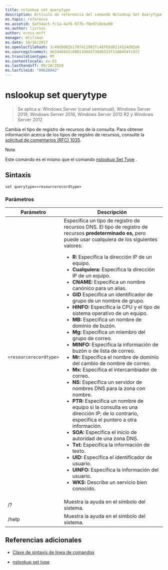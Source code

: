 ```yaml
---
title: nslookup set querytype
description: Artículo de referencia del comando Nslookup Set QueryType, que cambia el tipo de registro de recursos de la consulta.
ms.topic: reference
ms.assetid: 5af54ac5-fc1a-4af6-977b-f8e97c8eba90
ms.author: lizross
author: eross-msft
manager: mtillman
ms.date: 10/16/2017
ms.openlocfilehash: 3c40d9002b170f411992fc48f65d0114524d92e6
ms.sourcegitcommit: db2d46842c68813d043738d6523f13d8454fc972
ms.translationtype: MT
ms.contentlocale: es-ES
ms.lasthandoff: 09/10/2020
ms.locfileid: "89628042"
---
```

# <a name="nslookup-set-querytype"></a>nslookup set querytype

> Se aplica a: Windows Server (canal semianual), Windows Server 2019, Windows Server 2016, Windows Server 2012 R2 y Windows Server 2012

Cambia el tipo de registro de recursos de la consulta. Para obtener información acerca de los tipos de registro de recursos, consulte la [solicitud de comentarios (RFC) 1035](https://tools.ietf.org/html/rfc1035).

> [!NOTE]
> Este comando es el mismo que el comando [nslookup Set Type](nslookup-set-type.md) .

## <a name="syntax"></a>Sintaxis

```
set querytype=<resourcerecordtype>
```

### <a name="parameters"></a>Parámetros

| Parámetro | Descripción |
| --------- | ----------- |
| `<resourcerecordtype>` | Especifica un tipo de registro de recursos DNS. El tipo de registro de recursos **predeterminado es,** pero puede usar cualquiera de los siguientes valores:<ul><li>**R:** Especifica la dirección IP de un equipo.</li><li>**Cualquiera:** Especifica la dirección IP de un equipo.</li><li>**CNAME:** Especifica un nombre canónico para un alias.</li><li>**GID** Especifica un identificador de grupo de un nombre de grupo.</li><li>**HINFO:** Especifica la CPU y el tipo de sistema operativo de un equipo.</li><li>**MB:** Especifica un nombre de dominio de buzón.</li><li>**Mg:** Especifica un miembro del grupo de correo.</li><li>**MINFO:** Especifica la información de buzón o de lista de correo.</li><li>**Mr:** Especifica el nombre de dominio del cambio de nombre de correo.</li><li>**Mx:** Especifica el intercambiador de correo.</li><li>**NS:** Especifica un servidor de nombres DNS para la zona con nombre.</li><li>**PTR:** Especifica un nombre de equipo si la consulta es una dirección IP; de lo contrario, especifica el puntero a otra información.</li><li>**SOA:** Especifica el inicio de autoridad de una zona DNS.</li><li>**Txt:** Especifica la información de texto.</li><li>**UID:** Especifica el identificador de usuario.</li><li>**UINFO:** Especifica la información del usuario.</li><li>**WKS:** Describe un servicio bien conocido.</li></ul> |
| /? | Muestra la ayuda en el símbolo del sistema. |
| /help | Muestra la ayuda en el símbolo del sistema. |

## <a name="additional-references"></a>Referencias adicionales

- [Clave de sintaxis de línea de comandos](command-line-syntax-key.md)

- [nslookup set type](nslookup-set-type.md)
